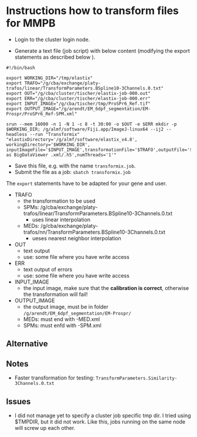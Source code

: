 # Instructions how to transform files for MMPB

- Login to the cluster login node.
 
- Generate a text file (job script) with below content (modifying the export statements as described below ). 

```
#!/bin/bash

export WORKING_DIR="/tmp/elastix"
export TRAFO="/g/cba/exchange/platy-trafos/linear/TransformParameters.BSpline10-3Channels.0.txt"
export OUT="/g/cba/cluster/tischer/elastix-job-000.out"
export ERR="/g/cba/cluster/tischer/elastix-job-000.err"
export INPUT_IMAGE="/g/cba/tischer/tmp/ProSPr6_Ref.tif"
export OUTPUT_IMAGE="/g/arendt/EM_6dpf_segmentation/EM-Prospr/ProSPr6_Ref-SPM.xml"

srun --mem 16000 -n 1 -N 1 -c 8 -t 30:00 -o $OUT -e $ERR mkdir -p $WORKING_DIR; /g/almf/software/Fiji.app/ImageJ-linux64 --ij2 --headless --run "Transformix" "elastixDirectory='/g/almf/software/elastix_v4.8', workingDirectory='$WORKING_DIR', inputImageFile='$INPUT_IMAGE',transformationFile='$TRAFO',outputFile='$OUTPUT_IMAGE',outputModality='Save as BigDataViewer .xml/.h5',numThreads='1'"
```

- Save this file, e.g. with the name `transformix.job`.
- Submit the file as a job: `sbatch transformix.job`


The `export` statements have to be adapted for your gene and user. 

- TRAFO
    - the transformation to be used
    - SPMs: /g/cba/exchange/platy-trafos/linear/TransformParameters.BSpline10-3Channels.0.txt
        - uses linear interpolation
    - MEDs: /g/cba/exchange/platy-trafos/nn/TransformParameters.BSpline10-3Channels.0.txt
        - ueses nearest neighbor interpolation
- OUT
    - text output
    - use: some file where you have write access
- ERR
    - text output of errors
    - use: some file where you have write access
- INPUT_IMAGE
    - the input image, make sure that the **calibration is correct**, otherwise the transformation will fail!
- OUTPUT_IMAGE
    - the output image, must be in folder `/g/arendt/EM_6dpf_segmentation/EM-Prospr/`
    - MEDs: must end with -MED.xml
    - SPMs: must enfd with -SPM.xml

## Alternative

## Notes

- Faster transformation for testing: `TransformParameters.Similarity-3Channels.0.txt`

## Issues

- I did not manage yet to specify a cluster job specific tmp dir. I tried using $TMPDIR, but it did not work. Like this, jobs running on the same node will screw up each other.
